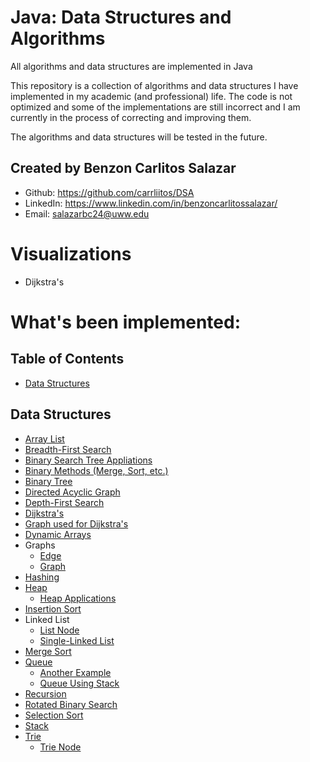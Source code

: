 # Java: Data Structures and Algorithms
All algorithms and data structures are implemented in Java

This repository is a collection of algorithms and data structures I have implemented in my academic (and professional) life. The code is not optimized and some of the implementations are still incorrect and I am currently in the process of correcting and improving them.

The algorithms and data structures will be tested in the future.

## Created by Benzon Carlitos Salazar
- Github: 	https://github.com/carrliitos/DSA
- LinkedIn: https://www.linkedin.com/in/benzoncarlitossalazar/
- Email:		salazarbc24@uww.edu

# Visualizations
- Dijkstra's

# What's been implemented:
## Table of Contents
- [Data Structures](https://github.com/carrliitos/DSA#data-structures)

## Data Structures
- [Array List](https://github.com/carrliitos/DSA/blob/master/src/com/carlitos/algorithms/BCArrayList.java)
- [Breadth-First Search](https://github.com/carrliitos/DSA/blob/master/src/com/carlitos/algorithms/BFS.java)
- [Binary Search Tree Appliations](https://github.com/carrliitos/DSA/blob/master/src/com/carlitos/algorithms/BSTApplications.java)
- [Binary Methods (Merge, Sort, etc.)](https://github.com/carrliitos/DSA/blob/master/src/com/carlitos/algorithms/BinaryMethods.java)
- [Binary Tree](https://github.com/carrliitos/DSA/blob/master/src/com/carlitos/algorithms/BinaryTree.java)
- [Directed Acyclic Graph](https://github.com/carrliitos/DSA/blob/master/src/com/carlitos/algorithms/DAG.java)
- [Depth-First Search](https://github.com/carrliitos/DSA/blob/master/src/com/carlitos/algorithms/DFS.java)
- [Dijkstra's](https://github.com/carrliitos/DSA/blob/master/src/com/carlitos/algorithms/Dijkstra.java)
- [Graph used for Dijkstra's](https://github.com/carrliitos/DSA/blob/master/src/com/carlitos/algorithms/DijkstraGraph.java)
- [Dynamic Arrays](https://github.com/carrliitos/DSA/blob/master/src/com/carlitos/algorithms/DynamicArrays.java)
- Graphs
	- [Edge](https://github.com/carrliitos/DSA/blob/master/src/com/carlitos/algorithms/Edge.java)
	- [Graph](https://github.com/carrliitos/DSA/blob/master/src/com/carlitos/algorithms/Graph.java)
- [Hashing](https://github.com/carrliitos/DSA/blob/master/src/com/carlitos/algorithms/Hashing.java)
- [Heap](https://github.com/carrliitos/DSA/blob/master/src/com/carlitos/algorithms/Heap.java)
	- [Heap Applications](https://github.com/carrliitos/DSA/blob/master/src/com/carlitos/algorithms/HeapApplications.java)
- [Insertion Sort](https://github.com/carrliitos/DSA/blob/master/src/com/carlitos/algorithms/InsertionSort.java)
- Linked List
	- [List Node](https://github.com/carrliitos/DSA/blob/master/src/com/carlitos/algorithms/BCLinkedList.java#L15)
	- [Single-Linked List](https://github.com/carrliitos/DSA/blob/master/src/com/carlitos/algorithms/BCLinkedList.java)
- [Merge Sort](https://github.com/carrliitos/DSA/blob/master/src/com/carlitos/algorithms/Mergesort.java)
- [Queue](https://github.com/carrliitos/DSA/blob/master/src/com/carlitos/algorithms/Queue.java)
	- [Another Example](https://github.com/carrliitos/DSA/blob/master/src/com/carlitos/algorithms/QueueExample.java)
	- [Queue Using Stack](https://github.com/carrliitos/DSA/blob/master/src/com/carlitos/algorithms/QueueUsingStack.java)
- [Recursion](https://github.com/carrliitos/DSA/blob/master/src/com/carlitos/algorithms/RecursiveMethods.java)
- [Rotated Binary Search](https://github.com/carrliitos/DSA/blob/master/src/com/carlitos/algorithms/RotatedBinarySearch.java)
- [Selection Sort](https://github.com/carrliitos/DSA/blob/master/src/com/carlitos/algorithms/SelectionSort.java)
- [Stack](https://github.com/carrliitos/DSA/blob/master/src/com/carlitos/algorithms/StackExample.java)
- [Trie](https://github.com/carrliitos/DSA/blob/master/src/com/carlitos/algorithms/Trie.java)
	- [Trie Node](https://github.com/carrliitos/DSA/blob/master/src/com/carlitos/algorithms/TrieNode.java)

